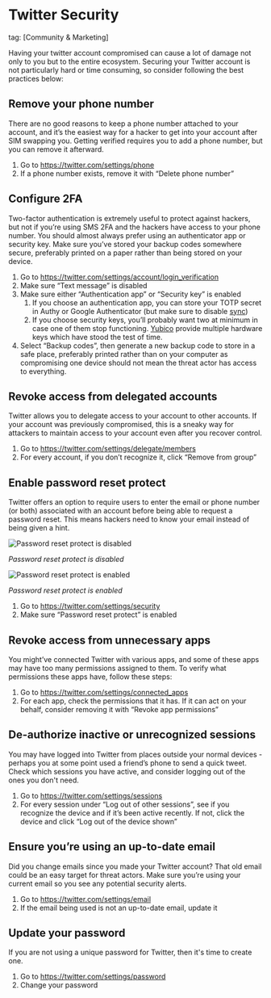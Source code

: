 # Twitter Security
tag: [Community & Marketing]

Having your twitter account compromised can cause a lot of damage not only to you but to the entire ecosystem. Securing your Twitter account is not particularly hard or time consuming, so consider following the best practices below:

## Remove your phone number

There are no good reasons to keep a phone number attached to your account, and it’s the easiest way for a hacker to get into your account after SIM swapping you. Getting verified requires you to add a phone number, but you can remove it afterward.

1. Go to https://twitter.com/settings/phone
2. If a phone number exists, remove it with “Delete phone number”

## Configure 2FA

Two-factor authentication is extremely useful to protect against hackers, but not if you’re using SMS 2FA and the hackers have access to your phone number. You should almost always prefer using an authenticator app or security key. Make sure you’ve stored your backup codes somewhere secure, preferably printed on a paper rather than being stored on your device.

1. Go to https://twitter.com/settings/account/login_verification
2. Make sure “Text message” is disabled
3. Make sure either “Authentication app” or “Security key” is enabled
    1. If you choose an authentication app, you can store your TOTP secret in Authy or Google Authenticator (but make sure to disable [sync](https://retool.com/blog/mfa-isnt-mfa))
    2. If you choose security keys, you’ll probably want two at minimum in case one of them stop functioning. [Yubico](https://www.yubico.com/) provide multiple hardware keys which have stood the test of time.
4. Select “Backup codes”, then generate a new backup code to store in a safe place, preferably printed rather than on your computer as compromising one device should not mean the threat actor has access to everything.

## Revoke access from delegated accounts

Twitter allows you to delegate access to your account to other accounts. If your account was previously compromised, this is a sneaky way for attackers to maintain access to your account even after you recover control.

1. Go to https://twitter.com/settings/delegate/members
2. For every account, if you don’t recognize it, click “Remove from group”

## Enable password reset protect

Twitter offers an option to require users to enter the email or phone number (or both) associated with an account before being able to request a password reset. This means hackers need to know your email instead of being given a hint.

![*Password reset protect is disabled*](https://prod-files-secure.s3.us-west-2.amazonaws.com/b1d29658-a003-4e92-93b6-241efdd083f6/6fb46280-6044-47aa-8f02-90e3cd81c110/twitter.com_i_flow_password_reset_input_flow_data22requested_variant3A3D227D.png)

*Password reset protect is disabled*

![*Password reset protect is enabled*](https://prod-files-secure.s3.us-west-2.amazonaws.com/b1d29658-a003-4e92-93b6-241efdd083f6/77165025-2f3d-48a9-9438-a533ad0797a3/1.png)

*Password reset protect is enabled*

1. Go to https://twitter.com/settings/security
2. Make sure “Password reset protect” is enabled

## Revoke access from unnecessary apps

You might’ve connected Twitter with various apps, and some of these apps may have too many permissions assigned to them. To verify what permissions these apps have, follow these steps:

1. Go to https://twitter.com/settings/connected_apps
2. For each app, check the permissions that it has. If it can act on your behalf, consider removing it with “Revoke app permissions”

## De-authorize inactive or unrecognized sessions

You may have logged into Twitter from places outside your normal devices - perhaps you at some point used a friend’s phone to send a quick tweet. Check which sessions you have active, and consider logging out of the ones you don't need.

1. Go to https://twitter.com/settings/sessions
2. For every session under “Log out of other sessions”, see if you recognize the device and if it’s been active recently. If not, click the device and click “Log out of the device shown”

## Ensure you’re using an up-to-date email

Did you change emails since you made your Twitter account? That old email could be an easy target for threat actors. Make sure you’re using your current email so you see any potential security alerts.

1. Go to https://twitter.com/settings/email
2. If the email being used is not an up-to-date email, update it

## Update your password

If you are not using a unique password for Twitter, then it's time to create one.

1. Go to https://twitter.com/settings/password
2. Change your password
